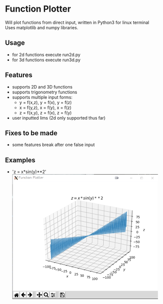 # Function Plotter
Will plot functions from direct input, written in Python3 for linux terminal
Uses matplotlib and numpy libraries.

## Usage
 - for 2d functions execute run2d.py
 - for 3d functions execute run3d.py

## Features
 - supports 2D and 3D functions
 - supports trigonometry functions
 - supports multiple input forms:
    - y = f(x,z), y = f(x), y = f(z)
    - x = f(y,z), x = f(y), x = f(z)
    - z = f(x,y), z = f(x), z = f(y)
 - user inputted lims (2d only supported thus far)

## Fixes to be made
- some features break after one false input

## Examples

- 'z = x*sin(y)**2'
![screenshot](Images/screenshot.png)